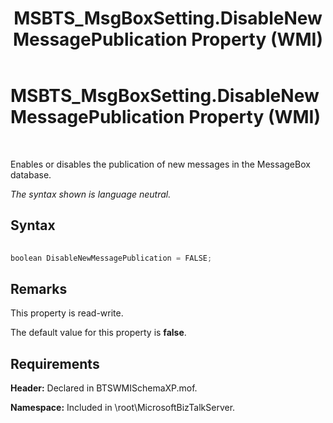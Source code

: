 ﻿---
title: MSBTS_MsgBoxSetting.DisableNewMessagePublication Property (WMI)
TOCTitle: MSBTS_MsgBoxSetting.DisableNewMessagePublication Property (WMI)
ms:assetid: 88490869-a061-415d-9194-95a4fdd53f14
ms:mtpsurl: https://msdn.microsoft.com/en-us/library/Aa561226(v=BTS.80)
ms:contentKeyID: 51529486
ms.date: 08/30/2017
mtps_version: v=BTS.80
---

# MSBTS\_MsgBoxSetting.DisableNewMessagePublication Property (WMI)

 

Enables or disables the publication of new messages in the MessageBox database.

*The syntax shown is language neutral.*

## Syntax

```C#
  
boolean DisableNewMessagePublication = FALSE;  
```

## Remarks

This property is read-write.

The default value for this property is **false**.

## Requirements

**Header:** Declared in BTSWMISchemaXP.mof.

**Namespace:** Included in \\root\\MicrosoftBizTalkServer.

